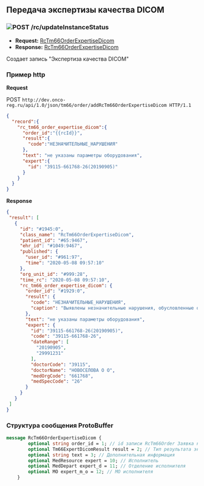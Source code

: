 ## Передача экспертизы качества DICOM

### ![POST](../../../../img/post.png) /rc/updateInstanceStatus
* **Request:** [RcTm66OrderExpertiseDicom](../../../../types/types.md#com.siams.med.api.Rc.RcTm66OrderExpertiseDicom)
* **Response:** [RcTm66OrderExpertiseDicom](../../../../types/types.md#com.siams.med.api.Rc.RcTm66OrderExpertiseDicom)  

Создает запись "Экспертиза качества DICOM"

### Пример http

**Request**   

POST `http://dev.onco-reg.ru/api/1.0/json/tm66/order/addRcTm66OrderExpertiseDicom HTTP/1.1`
```json
{
  "record":{
    "rc_tm66_order_expertise_dicom":{
      "order_id":"{{rcId}}",
      "result":{
        "code":"НЕЗНАЧИТЕЛЬНЫЕ_НАРУШЕНИЯ"
      },
      "text": "не указаны параметры оборудования",
      "expert":{
        "id": "39115-661768-26(20190905)"
      }
    }
  }
}
```
**Response**
```json
{
 "result": [
   {
     "id": "#1945:0",
     "class_name": "RcTm66OrderExpertiseDicom",
     "patient_id": "#65:9467",
     "ehr_id": "#1049:9467",
     "published": {
       "user_id": "#961:97",
       "time": "2020-05-08 09:57:10"
     },
     "org_unit_id": "#999:28",
     "time_rc": "2020-05-08 09:57:10",
     "rc_tm66_order_expertise_dicom": {
       "order_id": "#1929:0",
       "result": {
         "code": "НЕЗНАЧИТЕЛЬНЫЕ_НАРУШЕНИЯ",
         "caption": "Выявлены незначительные нарушения, обусловленные оборудованием, на котором проводилось исследование"
       },
       "text": "не указаны параметры оборудования",
       "expert": {
         "id": "39115-661768-26(20190905)",
         "code": "39115-661768-26",
         "dateRange": [
           "20190905",
           "29991231"
         ],
         "doctorCode": "39115",
         "doctorName": "НОВОСЕЛОВА О О",
         "medOrgCode": "661768",
         "medSpecCode": "26"
       }
     }
   }
 ]
}
```
### Структура сообщения ProtoBuffer
```proto
message RcTm66OrderExpertiseDicom {
        optional string order_id = 1; // id записи RcTm66Order Заявка на ДЭЗО
        optional Tm66ExpertDicomResult result = 2; // Тип результата экспертизы первичного протокола
        optional string text = 3; // Дополнительная информация
        optional MedResource expert = 10; // Исполнитель
        optional MedDepart expert_d = 11; // Отделение исполнителя
        optional MO expert_m_o = 12; // МО исполнителя
    }
```